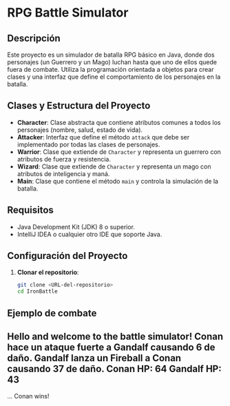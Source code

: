 # RPG Battle Simulator

## Descripción

Este proyecto es un simulador de batalla RPG básico en Java, donde dos personajes (un Guerrero y un Mago) luchan hasta que uno de ellos quede fuera de combate. Utiliza la programación orientada a objetos para crear clases y una interfaz que define el comportamiento de los personajes en la batalla.

## Clases y Estructura del Proyecto

- **Character**: Clase abstracta que contiene atributos comunes a todos los personajes (nombre, salud, estado de vida).
- **Attacker**: Interfaz que define el método `attack` que debe ser implementado por todas las clases de personajes.
- **Warrior**: Clase que extiende de `Character` y representa un guerrero con atributos de fuerza y resistencia.
- **Wizard**: Clase que extiende de `Character` y representa un mago con atributos de inteligencia y maná.
- **Main**: Clase que contiene el método `main` y controla la simulación de la batalla.

## Requisitos

- Java Development Kit (JDK) 8 o superior.
- IntelliJ IDEA o cualquier otro IDE que soporte Java.
  
## Configuración del Proyecto

1. **Clonar el repositorio**:
   ```bash
   git clone <URL-del-repositorio>
   cd IronBattle


## Ejemplo de combate
Hello and welcome to the battle simulator!
Conan hace un ataque fuerte a Gandalf causando 6 de daño.
Gandalf lanza un Fireball a Conan causando 37 de daño.
Conan HP: 64
Gandalf HP: 43
-------------------------
...
Conan wins!

